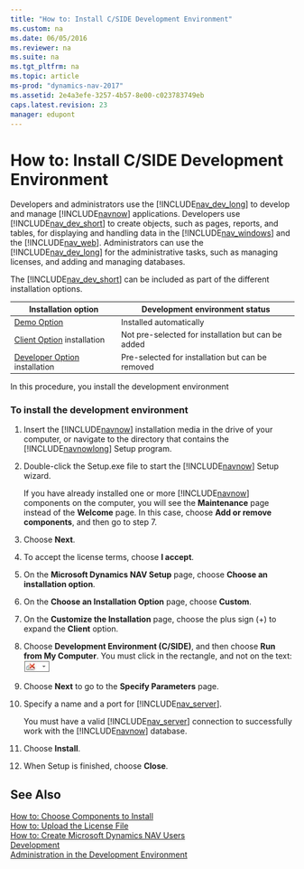 ```yaml
---
title: "How to: Install C/SIDE Development Environment"
ms.custom: na
ms.date: 06/05/2016
ms.reviewer: na
ms.suite: na
ms.tgt_pltfrm: na
ms.topic: article
ms-prod: "dynamics-nav-2017"
ms.assetid: 2e4a3efe-3257-4b57-8e00-c023783749eb
caps.latest.revision: 23
manager: edupont
---
```

# How to: Install C/SIDE Development Environment
Developers and administrators use the [!INCLUDE[nav_dev_long](includes/nav_dev_long_md.md)] to develop and manage [!INCLUDE[navnow](includes/navnow_md.md)] applications. Developers use [!INCLUDE[nav_dev_short](includes/nav_dev_short_md.md)] to create objects, such as pages, reports, and tables, for displaying and handling data in the [!INCLUDE[nav_windows](includes/nav_windows_md.md)] and the [!INCLUDE[nav_web](includes/nav_web_md.md)]. Administrators can use the [!INCLUDE[nav_dev_long](includes/nav_dev_long_md.md)] for the administrative tasks, such as managing licenses, and adding and managing databases.  

 The [!INCLUDE[nav_dev_short](includes/nav_dev_short_md.md)] can be included as part of the different installation options.  

|Installation option|Development environment status|  
|-------------------------|------------------------------------|  
|[Demo Option](Demo-Option.md)|Installed automatically|  
|[Client Option](Client-Option.md) installation|Not pre-selected for installation but can be added|  
|[Developer Option](Developer-Option.md) installation|Pre-selected for installation but can be removed|  

 In this procedure, you install the development environment  

### To install the development environment  

1.  Insert the [!INCLUDE[navnow](includes/navnow_md.md)] installation media in the drive of your computer, or navigate to the directory that contains the [!INCLUDE[navnowlong](includes/navnowlong_md.md)] Setup program.  

2.  Double-click the Setup.exe file to start the [!INCLUDE[navnow](includes/navnow_md.md)] Setup wizard.  

     If you have already installed one or more [!INCLUDE[navnow](includes/navnow_md.md)] components on the computer, you will see the **Maintenance** page instead of the **Welcome** page. In this case, choose **Add or remove components**, and then go to step 7.  

3.  Choose **Next**.  

4.  To accept the license terms, choose **I accept**.  

5.  On the **Microsoft Dynamics NAV Setup** page, choose **Choose an installation option**.  

6.  On the **Choose an Installation Option** page, choose **Custom**.  

7.  On the **Customize the Installation** page, choose the plus sign \(+\) to expand the **Client** option.  

8.  Choose **Development Environment \(C/SIDE\)**, and then choose **Run from My Computer**. You must click in the rectangle, and not on the text: ![Click in the box and select Run from My Computer](media/RunFromMy.JPG "RunFromMy")  

9. Choose **Next** to go to the **Specify Parameters** page.  

10. Specify a name and a port for [!INCLUDE[nav_server](includes/nav_server_md.md)].  

     You must have a valid [!INCLUDE[nav_server](includes/nav_server_md.md)] connection to successfully work with the [!INCLUDE[navnow](includes/navnow_md.md)] database.  

11. Choose **Install**.  

12. When Setup is finished, choose **Close**.  

## See Also  
 [How to: Choose Components to Install](How-to--Choose-Components-to-Install.md)   
 [How to: Upload the License File](How-to--Upload-the-License-File.md)   
 [How to: Create Microsoft Dynamics NAV Users](How-to--Create-Microsoft-Dynamics-NAV-Users.md)   
 [Development](Development.md)   
 [Administration in the Development Environment](Administration-in-the-Development-Environment.md)
